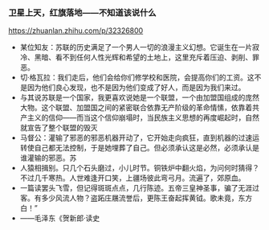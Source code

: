 ### 卫星上天，红旗落地——不知道该说什么
https://zhuanlan.zhihu.com/p/32326800
- 某位知友：苏联的历史满足了一个男人一切的浪漫主义幻想。它诞生在一片寂冷、黑暗、看不到任何人性光辉和希望的土地上，这里充斥着压迫、剥削、罪恶。
- 切·格瓦拉：我们走后，他们会给你们修学校和医院，会提高你们的工资。这不是因为他们良心发现，也不是因为他们变成了好人，而是因为我们来过。
- 与其说苏联是一个国家，我更喜欢说她是一个联盟，一个由加盟国组成的庞然大物。这个联盟、加盟国之间的紧密联合依靠无产阶级的革命情愫，依靠着共产主义的信仰——而当这个信仰崩塌时，当民族主义思想的再度崛起时，自然就宣告了整个联盟的毁灭
- 马督公：灌输了邪恶的邪恶机器开动了，它开始走向疯狂，直到机器的过速运转使自己都无法控制，于是她埋葬了自己。但必须承认这是必然，必须承认是谁灌输的邪恶。苏
- 人猿相揖别。只几个石头磨过，小儿时节。铜铁炉中翻火焰，为问何时猜得？不过几千寒热。人世难逢开口笑，上疆场彼此弯弓月。流遍了，郊原血。
- 一篇读罢头飞雪，但记得斑斑点点，几行陈迹。五帝三皇神圣事，骗了无涯过客。有多少风流人物？盗跖庄屩流誉后，更陈王奋起挥黄钺。歌未竟，东方白！”
- ——毛泽东《贺新郎·读史